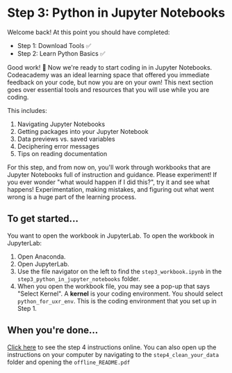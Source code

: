 # Step 3: Python in Jupyter Notebooks
Welcome back! At this point you should have completed:
- Step 1: Download Tools :white_check_mark:
- Step 2: Learn Python Basics :white_check_mark:

Good work! :clap: Now we're ready to start coding in in Jupyter Notebooks. Codeacademy was an ideal learning space that offered you immediate feedback on your code, but now you are on your own! This next section goes over essential tools and resources that you will use while you are coding.

This includes:
1. Navigating Jupyter Notebooks
2. Getting packages into your Jupyter Notebook
3. Data previews vs. saved variables
4. Deciphering error messages
5. Tips on reading documentation

For this step, and from now on, you'll work through workbooks that are Jupyter Notebooks full of instruction and guidance. Please experiment! If you ever wonder "what would happen if I did this?", try it and see what happens! Experimentation, making mistakes, and figuring out what went wrong is a huge part of the learning process.

## To get started...
You want to open the workbook in JupyterLab. To open the workbook in JupyterLab:
1. Open Anaconda.
2. Open JupyterLab.
3. Use the file navigator on the left to find the `step3_workbook.ipynb` in the `step3_python_in_jupyter_notebooks` folder.
4. When you open the workbook file, you may see a pop-up that says "Select Kernel". A **kernel** is your coding environment. You should select `python_for_uxr_env`. This is the coding environment that you set up in Step 1.

## When you're done...
[Click here](https://github.com/alexdsbreslav/python_for_uxr/tree/master/step4_clean_your_data) to see the step 4 instructions online. You can also open up the instructions on your computer by navigating to the `step4_clean_your_data` folder and opening the `offline_README.pdf`
